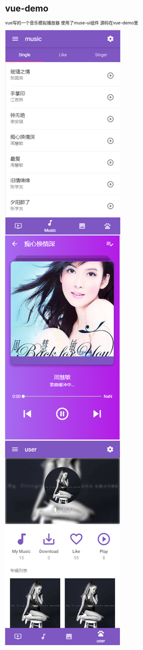 # vue-demo
vue写的一个音乐模拟播放器 使用了muse-ui组件
源码在vue-demo里

<img src=static/img/a.png>
<img src=static/img/b.png>
<img src=static/img/c.png>


